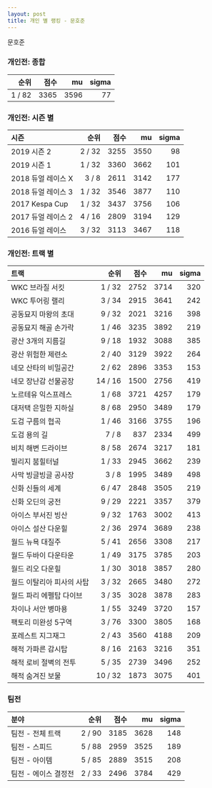 ```yaml
---
layout: post
title: 개인 별 랭킹 - 문호준
---
```


문호준

### 개인전: 종합

| 순위 | 점수 | mu | sigma |
|---:|---:|---:|---:|
| 1 / 82 | 3365 | 3596 | 77 |

### 개인전: 시즌 별

| 시즌 | 순위 | 점수 | mu | sigma |
|:---|---:|---:|---:|---:|
| 2019 시즌 2 | 2 / 32 | 3255 | 3550 | 98 |
| 2019 시즌 1 | 1 / 32 | 3360 | 3662 | 101 |
| 2018 듀얼 레이스 X | 3 / 8 | 2611 | 3142 | 177 |
| 2018 듀얼 레이스 3 | 1 / 32 | 3546 | 3877 | 110 |
| 2017 Kespa Cup | 1 / 32 | 3437 | 3756 | 106 |
| 2017 듀얼 레이스 2 | 4 / 16 | 2809 | 3194 | 129 |
| 2016 듀얼 레이스 | 3 / 32 | 3113 | 3467 | 118 |

### 개인전: 트랙 별

| 트랙 | 순위 | 점수 | mu | sigma |
|:---|---:|---:|---:|---:|
| WKC 브라질 서킷 | 1 / 32 | 2752 | 3714 | 320 |
| WKC 투어링 랠리 | 3 / 34 | 2915 | 3641 | 242 |
| 공동묘지 마왕의 초대 | 9 / 32 | 2021 | 3216 | 398 |
| 공동묘지 해골 손가락 | 1 / 46 | 3235 | 3892 | 219 |
| 광산 3개의 지름길 | 9 / 18 | 1932 | 3088 | 385 |
| 광산 위험한 제련소 | 2 / 40 | 3129 | 3922 | 264 |
| 네모 산타의 비밀공간 | 2 / 62 | 2896 | 3353 | 153 |
| 네모 장난감 선물공장 | 14 / 16 | 1500 | 2756 | 419 |
| 노르테유 익스프레스 | 1 / 68 | 3721 | 4257 | 179 |
| 대저택 은밀한 지하실 | 8 / 68 | 2950 | 3489 | 179 |
| 도검 구름의 협곡 | 1 / 46 | 3166 | 3755 | 196 |
| 도검 용의 길 | 7 / 8 | 837 | 2334 | 499 |
| 비치 해변 드라이브 | 8 / 58 | 2674 | 3217 | 181 |
| 빌리지 붐힐터널 | 1 / 33 | 2945 | 3662 | 239 |
| 사막 빙글빙글 공사장 | 3 / 8 | 1995 | 3489 | 498 |
| 신화 신들의 세계 | 6 / 47 | 2848 | 3505 | 219 |
| 신화 오딘의 궁전 | 9 / 29 | 2221 | 3357 | 379 |
| 아이스 부서진 빙산 | 9 / 32 | 1763 | 3002 | 413 |
| 아이스 설산 다운힐 | 2 / 36 | 2974 | 3689 | 238 |
| 월드 뉴욕 대질주 | 5 / 41 | 2656 | 3308 | 217 |
| 월드 두바이 다운타운 | 1 / 49 | 3175 | 3785 | 203 |
| 월드 리오 다운힐 | 1 / 30 | 3018 | 3857 | 280 |
| 월드 이탈리아 피사의 사탑 | 3 / 32 | 2665 | 3480 | 272 |
| 월드 파리 에펠탑 다이브 | 3 / 35 | 3028 | 3878 | 283 |
| 차이나 서안 병마용 | 1 / 55 | 3249 | 3720 | 157 |
| 팩토리 미완성 5구역 | 3 / 76 | 3300 | 3805 | 168 |
| 포레스트 지그재그 | 2 / 43 | 3560 | 4188 | 209 |
| 해적 가파른 감시탑 | 8 / 16 | 2163 | 3216 | 351 |
| 해적 로비 절벽의 전투 | 5 / 35 | 2739 | 3496 | 252 |
| 해적 숨겨진 보물 | 10 / 32 | 1873 | 3075 | 401 |

### 팀전

| 분야 | 순위 | 점수 | mu | sigma |
|:---|---:|---:|---:|---:|
| 팀전 - 전체 트랙 | 2 / 90 | 3185 | 3628 | 148 |
| 팀전 - 스피드 | 5 / 88 | 2959 | 3525 | 189 |
| 팀전 - 아이템 | 5 / 85 | 2889 | 3515 | 208 |
| 팀전 - 에이스 결정전 | 2 / 33 | 2496 | 3784 | 429 |
